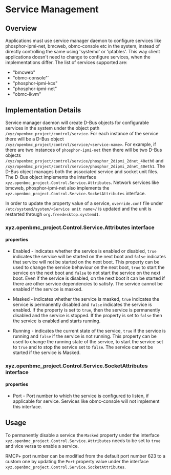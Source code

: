 # Service Management

## Overview

Applications must use service manager daemon to configure services like
phosphor-ipmi-net, bmcweb, obmc-console etc in the system, instead of directly
controlling the same using 'systemd' or 'iptables'. This way client applications
doesn't need to change to configure services, when the implementations differ.
The list of services supported are:

- "bmcweb"
- "obmc-console"`
- "phosphor-ipmi-kcs"
- "phosphor-ipmi-net"
- "obmc-ikvm"

## Implementation Details

Service manager daemon will create D-Bus objects for configurable services in
the system under the object path `/xyz/openbmc_project/control/service`. For
each instance of the service there will be a D-Bus object
`/xyz/openbmc_project/control/service/<service-name>`. For example, if there are
two instances of `phosphor-ipmi-net` then there will be two D-Bus objects
`/xyz/openbmc_project/control/service/phosphor_2dipmi_2dnet_40eth0` and
`/xyz/openbmc_project/control/service/phosphor_2dipmi_2dnet_40eth1`. The D-Bus
object manages both the associated service and socket unit files. The D-Bus
object implements the interface
`xyz.openbmc_project.Control.Service.Attributes`. Network services like bmcweb,
phosphor-ipmi-net also implements the
`xyz.openbmc_project.Control.Service.SocketAttributes` interface.

In order to update the property value of a service, `override.conf` file under
`/etc/systemd/system/<Service unit name>/` is updated and the unit is restarted
through `org.freedesktop.systemd1`.

### xyz.openbmc_project.Control.Service.Attributes interface

#### properties

- Enabled - indicates whether the service is enabled or disabled, `true`
  indicates the service will be started on the next boot and `false` indicates
  that service will not be started on the next boot. This property can be used
  to change the service behaviour on the next boot, `true` to start the service
  on the next boot and `false` to not start the service on the next boot. Even
  if the service is disabled, on the next boot it can be started if there are
  other service dependencies to satisfy. The service cannot be enabled if the
  service is masked.

- Masked - indicates whether the service is masked, `true` indicates the service
  is permanently disabled and `false` indicates the service is enabled. If the
  property is set to `true`, then the service is permanently disabled and the
  service is stopped. If the property is set to `false` then the service is
  enabled and starts running.

- Running - indicates the current state of the service, `true` if the service is
  running and `false` if the service is not running. This property can be used
  to change the running state of the service, to start the service set to `true`
  and to stop the service set to `false`. The service cannot be started if the
  service is Masked.

### xyz.openbmc_project.Control.Service.SocketAttributes interface

#### properties

- Port - Port number to which the service is configured to listen, if applicable
  for service. Services like obmc-console will not implement this interface.

## Usage

To permanently disable a service the `Masked` property under the interface
`xyz.openbmc_project.Control.Service.Attributes` needs to be set to `true` and
vice versa to enable a service.

RMCP+ port number can be modified from the default port number 623 to a custom
one by updating the `Port` property value under the interface
`xyz.openbmc_project.Control.Service.SocketAttributes`.
